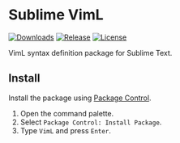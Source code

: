 # Sublime VimL

[![Downloads](https://packagecontrol.herokuapp.com/downloads/VimL.svg?style=for-the-badge)](https://packagecontrol.io/packages/VimL)
[![Release](https://img.shields.io/github/v/tag/SalGnt/Sublime-VimL?label=Release&style=for-the-badge)](https://github.com/SalGnt/Sublime-VimL/releases/latest)
[![License](https://img.shields.io/github/license/SalGnt/Sublime-VimL?label=License&style=for-the-badge)](https://github.com/SalGnt/Sublime-VimL/blob/main/LICENSE)

VimL syntax definition package for Sublime Text.

## Install
Install the package using [Package Control](https://packagecontrol.io/).

1. Open the command palette.
2. Select `Package Control: Install Package`.
3. Type `VimL` and press `Enter`.
